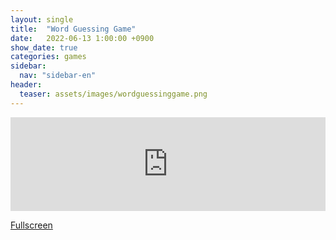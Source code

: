 ```yaml
---
layout: single
title:  "Word Guessing Game"
date:   2022-06-13 1:00:00 +0900
show_date: true
categories: games
sidebar:
  nav: "sidebar-en"
header:
  teaser: assets/images/wordguessinggame.png
---
```


<iframe id="game" src="https://ge-steven.github.io/word-guessing-game/" style="width:100%; overflow: hidden;" allowfullscreen="" frameborder="0">
</iframe>

[Fullscreen](https://ge-steven.github.io/word-guessing-game/)

<script type="application/javascript">

function resizeIFrameToFitContent( iFrame ) {

    iFrame.width  = iFrame.contentWindow.document.body.scrollWidth;
    iFrame.height = iFrame.contentWindow.document.body.scrollHeight;
}

const iframe = document.querySelector('#game');
iframe.onload = () => {
    var iFrame = document.getElementById( 'game' );
    resizeIFrameToFitContent( iFrame );
}

</script>
